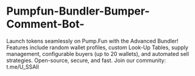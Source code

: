 # Pumpfun-Bundler-Bumper-Comment-Bot-
Launch tokens seamlessly on Pump.Fun with the Advanced Bundler! Features include random wallet profiles, custom Look-Up Tables, supply management, configurable buyers (up to 20 wallets), and automated sell strategies. Open-source, secure, and fast. Join our community: t.me/U_SSAII

